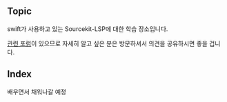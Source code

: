## Topic
swift가 사용하고 있는 Sourcekit-LSP에 대한 학습 장소입니다. 
 
 [관련 포럼](https://forums.swift.org/c/development/sourcekit-lsp/47)이 있으므로 자세히 알고 싶은 분은 방문하셔서 의견을 공유하시면 좋을 겁니다.

## Index
배우면서 채워나갈 예정 

